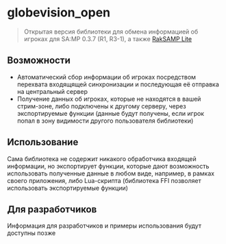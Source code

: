 # globevision_open
> Открытая версия библиотеки для обмена информацией об игроках для SA:MP 0.3.7 (R1, R3-1), а также [RakSAMP Lite](https://www.blast.hk/threads/108052/)
## Возможности
* Автоматический сбор информации об игроках посредством перехвата входящящей синхронизации и последующая её отправка на центральный сервер
* Получение данных об игроках, которые не находятся в вашей стрим-зоне, либо подключены к другому серверу, через экспортируемые функции (данные будут получены, если игрок попал в зону видимости другого пользователя библиотеки)
## Использование
Сама библиотека не содержит никакого обработчика входящей информации, но экспортирует функции, которые дают возможность использовать полученные данные в любом виде, например, в рамках своего приложения, либо Lua-скрипта (библиотека FFI позволяет использовать экспортируемые функции)
## Для разработчиков
Информация для разработчиков и примеры использования будут доступны позже
